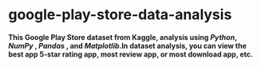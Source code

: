 # google-play-store-data-analysis

#### This Google Play Store dataset from Kaggle, analysis using *Python*, *NumPy* , *Pandas* , and *Matplotlib*.In dataset analysis, you can view the best app 5-star rating app, most review app, or most download app, etc.


